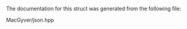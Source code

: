 <div id="structdetail_1_1priority__tag">

</div>

<span id="structdetail_1_1priority__tag"
label="structdetail_1_1priority__tag"></span>

The documentation for this struct was generated from the following file:

<div class="DoxyCompactItemize">

MacGyver/json.hpp

</div>
